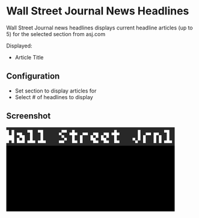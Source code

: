 # Wall Street Journal News Headlines

Wall Street Journal news headlines displays current headline articles (up to 5) for the selected section from asj.com

Displayed:

- Article Title

## Configuration
- Set section to display articles for
- Select # of headlines to display

## Screenshot

![](wsj_news.gif)